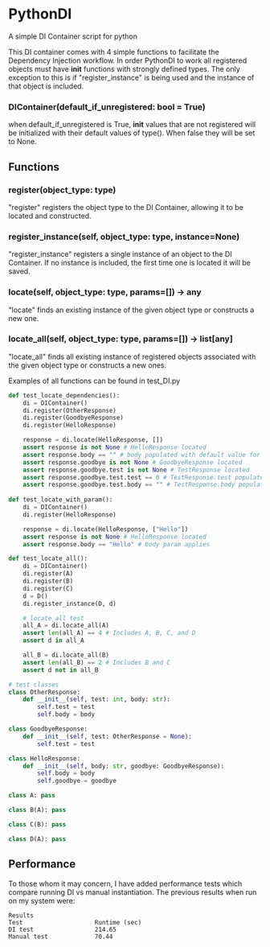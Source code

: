 # PythonDI
A simple DI Container script for python

This DI container comes with 4 simple functions to facilitate the Dependency Injection workflow. In order PythonDI to work all registered objects must have __init__ functions with strongly defined types. The only exception to this is if "register_instance" is being used and the instance of that object is included.

### DIContainer(default_if_unregistered: bool = True)
when default_if_unregistered is True, __init__ values that are not registered will be initialized with their default values of type(). When false they will be set to None.

## Functions
### register(object_type: type)
"register" registers the object type to the DI Container, allowing it to be located and constructed.

### register_instance(self, object_type: type, instance=None)
"register_instance" registers a single instance of an object to the DI Container. If no instance is included, the first time one is located it will be saved.

### locate(self, object_type: type, params=[]) -> any
"locate" finds an existing instance of the given object type or constructs a new one.

### locate_all(self, object_type: type, params=[]) -> list[any]
"locate_all" finds all existing instance of registered objects associated with the given object type or constructs a new ones.

Examples of all functions can be found in test_DI.py

```python
def test_locate_dependencies():
    di = DIContainer()
    di.register(OtherResponse)
    di.register(GoodbyeResponse)
    di.register(HelloResponse)

    response = di.locate(HelloResponse, [])
    assert response is not None # HelloResponse located
    assert response.body == "" # body populated with default value for str
    assert response.goodbye is not None # GoodbyeResponse located
    assert response.goodbye.test is not None # TestResponse located
    assert response.goodbye.test.test == 0 # TestResponse.test populated with default value for int
    assert response.goodbye.test.body == "" # TestResponse.body populated with default value for str
    
def test_locate_with_param():
    di = DIContainer()
    di.register(HelloResponse)

    response = di.locate(HelloResponse, ["Hello"])
    assert response is not None # HelloResponse located
    assert response.body == "Hello" # body param applies

def test_locate_all():
    di = DIContainer()
    di.register(A)
    di.register(B)
    di.register(C)
    d = D()
    di.register_instance(D, d)

    # locate_all test
    all_A = di.locate_all(A)
    assert len(all_A) == 4 # Includes A, B, C, and D
    assert d in all_A

    all_B = di.locate_all(B)
    assert len(all_B) == 2 # Includes B and C
    assert d not in all_B

# test classes
class OtherResponse:
    def __init__(self, test: int, body: str):
        self.test = test
        self.body = body

class GoodbyeResponse:
    def __init__(self, test: OtherResponse = None):
        self.test = test

class HelloResponse:
    def __init__(self, body: str, goodbye: GoodbyeResponse):
        self.body = body
        self.goodbye = goodbye

class A: pass

class B(A): pass

class C(B): pass

class D(A): pass
```

## Performance
To those whom it may concern, I have added performance tests which compare running DI vs manual instantiation. The previous results when run on my system were:

```
Results
Test                    Runtime (sec)
DI test                 214.65
Manual test             70.44
```
